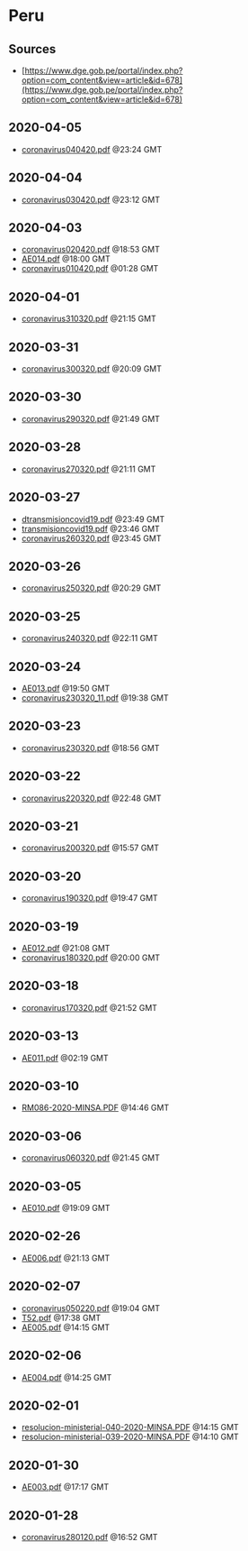 # Peru

## Sources

* [https://www.dge.gob.pe/portal/index.php?option=com_content&view=article&id=678](https://www.dge.gob.pe/portal/index.php?option=com_content&view=article&id=678)


## 2020-04-05

* [coronavirus040420.pdf](228705dab015968a87282c9185debbf5ef38137a/file.pdf) @23:24 GMT

## 2020-04-04

* [coronavirus030420.pdf](e8d427e21ab73c3dc7612d9145aa1ff868283abe/file.pdf) @23:12 GMT

## 2020-04-03

* [coronavirus020420.pdf](9193822aff16c501198671802c03f567b0169d45/file.pdf) @18:53 GMT
* [AE014.pdf](d6f9b5215a89a48376b846afca00c6d1ce1cb345/file.pdf) @18:00 GMT
* [coronavirus010420.pdf](7d4805a2bdd4df39e268f99c622bb4b357c71a71/file.pdf) @01:28 GMT

## 2020-04-01

* [coronavirus310320.pdf](4687793f39ef76a6d531e6f07f28c07a059f5a2f/file.pdf) @21:15 GMT

## 2020-03-31

* [coronavirus300320.pdf](97dc519d5ebda45228b6ecd208e45eded58264f4/file.pdf) @20:09 GMT

## 2020-03-30

* [coronavirus290320.pdf](9c5d5e44ab021cb2f677908ece342304b413eb13/file.pdf) @21:49 GMT

## 2020-03-28

* [coronavirus270320.pdf](df7871d05bc37e2f8bcfcfe01a1e25b795d84d73/file.pdf) @21:11 GMT

## 2020-03-27

* [dtransmisioncovid19.pdf](fffae8ceebbf6c306b54c098cc729734dc426f83/file.pdf) @23:49 GMT
* [transmisioncovid19.pdf](75ff82b726b82da04687554d763fd9fb9d2ad12f/file.pdf) @23:46 GMT
* [coronavirus260320.pdf](6e02c1f72d417fc92bd20d919114f9950ebcf99d/file.pdf) @23:45 GMT

## 2020-03-26

* [coronavirus250320.pdf](e53d2fef5600071064a4329d8db5aea7d148a1b1/file.pdf) @20:29 GMT

## 2020-03-25

* [coronavirus240320.pdf](9863a50e133f92a3e22503306a8b21c365936e37/file.pdf) @22:11 GMT

## 2020-03-24

* [AE013.pdf](c550ead879d3a9e3045d6811002797071e1581da/file.pdf) @19:50 GMT
* [coronavirus230320\_11.pdf](ee548850d472dc1dcaf16369e37710654d657810/file.pdf) @19:38 GMT

## 2020-03-23

* [coronavirus230320.pdf](7cdcbccf12df0b63bafa3dbc2e46d9c3b23364aa/file.pdf) @18:56 GMT

## 2020-03-22

* [coronavirus220320.pdf](6ad177c4c3c82cd09f5c0f4f01b846a9204e5687/file.pdf) @22:48 GMT

## 2020-03-21

* [coronavirus200320.pdf](ce7dc72c8e36f17913d762c90fc65867ef9e6c6f/file.pdf) @15:57 GMT

## 2020-03-20

* [coronavirus190320.pdf](165da4c5cae398b63ccc6a39e94867bdbc45627d/file.pdf) @19:47 GMT

## 2020-03-19

* [AE012.pdf](d599c2f07c9797f0ac0fce1c8816bd64316d9bbe/file.pdf) @21:08 GMT
* [coronavirus180320.pdf](98312d6a3f14405177e428954fbb8d798ccbdf06/file.pdf) @20:00 GMT

## 2020-03-18

* [coronavirus170320.pdf](ac79071b5b8bd5645eb1139952185c66c598f19b/file.pdf) @21:52 GMT

## 2020-03-13

* [AE011.pdf](515673cb337147bb8da858d6cb7f30cc6af05cad/file.pdf) @02:19 GMT

## 2020-03-10

* [RM086-2020-MINSA.PDF](36c087e63751288762054fd17e403e51a1e6fdf0/file.pdf) @14:46 GMT

## 2020-03-06

* [coronavirus060320.pdf](e198d424c45c5bf5e757061d2ecdfe6c8e27f552/file.pdf) @21:45 GMT

## 2020-03-05

* [AE010.pdf](838fd8b65823cb327f954ed5b7599943bc615a4d/file.pdf) @19:09 GMT

## 2020-02-26

* [AE006.pdf](fba9441dd023f735099f11ef7d402c6d1ff9aa2c/file.pdf) @21:13 GMT

## 2020-02-07

* [coronavirus050220.pdf](8d4a294be0160d76e3b30e10341ac3c228afea9f/file.pdf) @19:04 GMT
* [T52.pdf](1f4424089f2a8012d82864206e7d8dc9580df157/file.pdf) @17:38 GMT
* [AE005.pdf](8e19efe1b767df526633a93cb177cfa6dca08993/file.pdf) @14:15 GMT

## 2020-02-06

* [AE004.pdf](17fcd81d1a694b2e99a92880473554ff98f9589f/file.pdf) @14:25 GMT

## 2020-02-01

* [resolucion-ministerial-040-2020-MINSA.PDF](832500c763471802b2971b65aa27fa1adaa3c689/file.pdf) @14:15 GMT
* [resolucion-ministerial-039-2020-MINSA.PDF](97e944196b757e25ea6f784a0d8ca4d2c05940fd/file.pdf) @14:10 GMT

## 2020-01-30

* [AE003.pdf](b864a48e5456edd28cde9adf8b6f515d21f4f948/file.pdf) @17:17 GMT

## 2020-01-28

* [coronavirus280120.pdf](3cb8c325ea84a66fd30ac4a7158e58cc07ac32c7/file.pdf) @16:52 GMT
